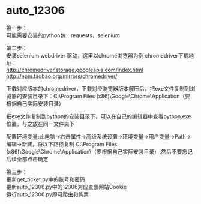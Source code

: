 # auto_12306  
第一步：  
可能需要安装的python包：requests，selenium  
  
第二步：  
安装selenium webdriver 驱动，这里以chrome浏览器为例
chromedriver下载地址：  
http://chromedriver.storage.googleapis.com/index.html  
http://npm.taobao.org/mirrors/chromedriver/  
  
下载对应版本的chromedriver，下载对应浏览器版本解压后，把exe文件复制到浏览器的安装目录下：C:\Program Files (x86)\Google\Chrome\Application（要根据自己实际安装目录） 
  
把exe文件复制到python的安装目录下，可以在自己的编辑器中查看python.exe位置，与之放在同一文件夹下  
  
配置环境变量:此电脑→右击属性→高级系统设置→环境变量→用户变量→Path→编辑→新建，将以下路径复制 C:\Program Files (x86)\Google\Chrome\Application\（要根据自己实际安装目录）,然后不要忘记后续全部点击确定  
  
第三步：  
更新get_ticket.py中的账号和密码  
更新auto_12306.py中的12306对应查票网站Cookie  
运行auto_12306.py即可爬虫和购票

